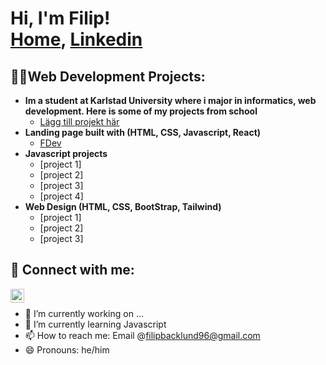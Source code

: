 <h1>Hi, I'm Filip! <br/><a href="https://github.com/filiback100">Home</a>, <a href="https://www.linkedin.com/in/filip-b%C3%A4cklund-9751bb169/">Linkedin </a> </h1>

<h2>👨‍💻Web Development Projects:</h2>

- <b>Im a student at Karlstad University where i major in informatics, web development. Here is some of my projects from school</b>
  - [Lägg till projekt här](#)
- <b> Landing page built with (HTML, CSS, Javascript, React)</b>
  - [FDev](#) 
- <b>Javascript projects</b>
  - [project 1]
  - [project 2]
  - [project 3]
  - [project 4]
- <b>Web Design (HTML, CSS, BootStrap, Tailwind)</b>
   - [project 1]
  - [project 2]
  - [project 3]




<h2> 🤳 Connect with me:</h2>



[<img align="left" alt="JoshMadakor | LinkedIn" width="22px" src="https://cdn.jsdelivr.net/npm/simple-icons@v3/icons/linkedin.svg" />][linkedin]

<br> 

[linkedin]: https://www.linkedin.com/in/filip-b%C3%A4cklund-9751bb169/




- 🔭 I’m currently working on ...
- 🌱 I’m currently learning Javascript 
- 📫 How to reach me: Email @filipbacklund96@gmail.com
- 😄 Pronouns: he/him

